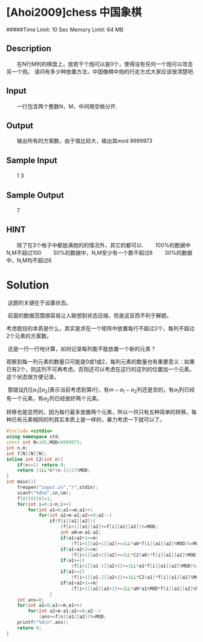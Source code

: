 # [Ahoi2009]chess 中国象棋

#####Time Limit: 10 Sec  Memory Limit: 64 MB

## Description

　　在N行M列的棋盘上，放若干个炮可以是0个，使得没有任何一个炮可以攻击另一个炮。 请问有多少种放置方法，中国像棋中炮的行走方式大家应该很清楚吧.

## Input

　　一行包含两个整数N，M，中间用空格分开.

## Output

　　输出所有的方案数，由于值比较大，输出其mod 9999973

## Sample Input

　　1 3

## Sample Output

　　7

## HINT

　　除了在3个格子中都放满炮的的情况外，其它的都可以.
　　100%的数据中N,M不超过100
　　50%的数据中，N,M至少有一个数不超过8
　　30%的数据中，N,M均不超过6



# Solution

​	这题的关键在于设置状态。

​	前面的数据范围很容易让人联想到状态压缩，但是这反而不利于解题。

​	考虑题目的本质是什么，其实是求在一个矩阵中放置每行不超过2个、每列不超过2个元素的方案数。

​	还是一行一行地计算，如何记录每列能不能放置一个新的元素？

​	观察到每一列元素的数量只可能是0或1或2，每列元素的数量也有重要意义：如果已有2个，则这列不可再考虑。否则还可以考虑在这行的这列的位置加一个元素。这个状态很方便记录。

​	那就设$f[i][a_1][a_2]$表示当前考虑到第$i$行，有$m-a_1-a_2$列还是空的，有$a_1$列已经有一个元素，有$a_2$列已经放好两个元素。

​	转移也是显然的，因为每行最多放置两个元素，所以一共只有五种简单的转移。每种已有元素相同的列其实本质上是一样的，暴力考虑一下就可以了。



```c++
#include <cstdio>
using namespace std;
const int N=105,MOD=9999973;
int n,m;
int f[N][N][N];
inline int C2(int n){
	if(n<=1) return 0;
	return (1LL*n*(n-1)/2)%MOD;
}
int main(){
	freopen("input.in","r",stdin);
	scanf("%d%d",&n,&m);
	f[0][0][0]=1;
	for(int i=0;i<n;i++)
		for(int a1=0;a1<=m;a1++)
			for(int a2=m-a1;a2>=0;a2--)
				if(f[i][a1][a2]){
					(f[i+1][a1][a2]+=f[i][a1][a2])%=MOD;
					int a0=m-a1-a2;
					if(a1+a2+1<=m)
						(f[i+1][a1+1][a2]+=1LL*a0*f[i][a1][a2]%MOD)%=MOD;
					if(a1+a2+2<=m)
						(f[i+1][a1+2][a2]+=1LL*C2(a0)*f[i][a1][a2]%MOD)%=MOD;
					if(a1>=1)
						(f[i+1][a1-1][a2+1]+=1LL*a1*f[i][a1][a2]%MOD)%=MOD;
					if(a1>=2)
						(f[i+1][a1-2][a2+2]+=1LL*C2(a1)*f[i][a1][a2]%MOD)%=MOD;
					if(a1+a2+1<=m)
						(f[i+1][a1][a2+1]+=1LL*a0*a1%MOD*f[i][a1][a2]%MOD)%=MOD;
				}
	int ans=0;
	for(int a1=0;a1<=m;a1++)
		for(int a2=m-a1;a2>=0;a2--)
			(ans+=f[n][a1][a2])%=MOD;
	printf("%d\n",ans);
	return 0;
}
```



​	
